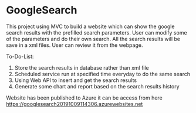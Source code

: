 # GoogleSearch

This project using MVC to build a website which can show the google search results with the prefilled search parameters. User can modify some of the parameters and do their own search. All the search results will be save in a xml files. User can review it from the webpage.

To-Do-List:
1. Store the search results in database rather than xml file
2. Scheduled service run at specified time everyday to do the same search 
3. Using Web API to insert and get the search results
4. Generate some chart and report based on the search results history

Website has been published to Azure it can be access from here https://googlesearch20191009114306.azurewebsites.net

